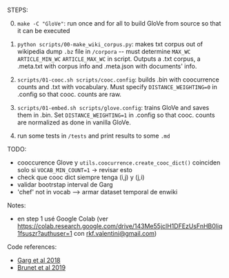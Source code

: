 STEPS:

0. `make -C "GloVe"`: run once and for all to build GloVe from source so that it can be executed

1. `python scripts/00-make_wiki_corpus.py`: makes txt corpus out of wikipedia dump `.bz` file in `/corpora` -- must determine `MAX_WC` `ARTICLE_MIN_WC` `ARTICLE_MAX_WC` in script. Outputs a .txt corpus, a .meta.txt with corpus info and .meta.json with documents' info.
2. `scripts/01-cooc.sh scripts/cooc.config`: builds .bin with coocurrence counts and .txt with vocabulary. Must specify `DISTANCE_WEIGHTING=0` in .config so that cooc. counts are raw.
3. `scripts/01-embed.sh scripts/glove.config`: trains GloVe and saves them in .bin. Set `DISTANCE_WEIGHTING=1` in .config so that cooc. counts are normalized as done in vanilla GloVe.
4. run some tests in `/tests` and print results to some `.md`

TODO:
- cooccurence Glove y `utils.coocurrence.create_cooc_dict()` coinciden solo si `VOCAB_MIN_COUNT=1` -> revisar esto
- check que cooc dict siempre tenga (i,j) y (j,i)
- validar bootrstap interval de Garg
- 'chef' not in vocab --> armar dataset temporal de enwiki

Notes:
- en step 1 usé Google Colab (ver https://colab.research.google.com/drive/143Me55jclH1DFEzUsFnHB0liq1fsuszr?authuser=1 con rkf.valentini@gmail.com)

Code references:
- [Garg et al 2018](https://github.com/nikhgarg/EmbeddingDynamicStereotypes)
- [Brunet et al 2019](https://github.com/mebrunet/understanding-bias)
